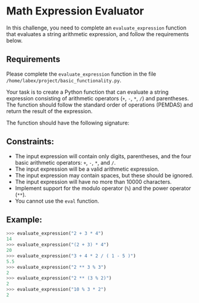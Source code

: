 # Math Expression Evaluator

In this challenge, you need to complete an `evaluate_expression` function that evaluates a string arithmetic expression, and follow the requirements below.

## Requirements

Please complete the `evaluate_expression` function in the file `/home/labex/project/basic_functionality.py`.

Your task is to create a Python function that can evaluate a string expression consisting of arithmetic operators (`+`, `-`, `*`, `/`) and parentheses. The function should follow the standard order of operations (PEMDAS) and return the result of the expression.

The function should have the following signature:

## Constraints:

- The input expression will contain only digits, parentheses, and the four basic arithmetic operators: `+`, `-`, `*`, and `/`.
- The input expression will be a valid arithmetic expression.
- The input expression may contain spaces, but these should be ignored.
- The input expression will have no more than 10000 characters.
- Implement support for the modulo operator (`%`) and the power operator (`**`).
- You cannot use the `eval` function.

## Example:

```python
>>> evaluate_expression("2 + 3 * 4")
14
>>> evaluate_expression("(2 + 3) * 4")
20
>>> evaluate_expression("3 + 4 * 2 / ( 1 - 5 )")
5.5
>>> evaluate_expression("2 ** 3 % 3")
2
>>> evaluate_expression("2 ** (3 % 2)")
2
>>> evaluate_expression("10 % 3 * 2")
2
```
